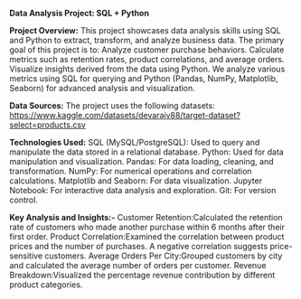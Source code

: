 **Data Analysis Project: SQL + Python**


**Project Overview:**
This project showcases data analysis skills using SQL and Python to extract, transform, and analyze business data. 
The primary goal of this project is to:
Analyze customer purchase behaviors.
Calculate metrics such as retention rates, product correlations, and average orders.
Visualize insights derived from the data using Python.
We analyze various metrics using SQL for querying and Python (Pandas, NumPy, Matplotlib, Seaborn) for advanced analysis and visualization.

**Data Sources:**
The project uses the following datasets:
https://www.kaggle.com/datasets/devarajv88/target-dataset?select=products.csv

**Technologies Used:**
SQL (MySQL/PostgreSQL): Used to query and manipulate the data stored in a relational database.
Python: Used for data manipulation and visualization.
Pandas: For data loading, cleaning, and transformation.
NumPy: For numerical operations and correlation calculations.
Matplotlib and Seaborn: For data visualization.
Jupyter Notebook: For interactive data analysis and exploration.
Git: For version control.

**Key Analysis and Insights:-**
Customer Retention:Calculated the retention rate of customers who made another purchase within 6 months after their first order.
Product Correlation:Examined the correlation between product prices and the number of purchases. A negative correlation suggests price-sensitive customers.
Average Orders Per City:Grouped customers by city and calculated the average number of orders per customer.
Revenue Breakdown:Visualized the percentage revenue contribution by different product categories.
